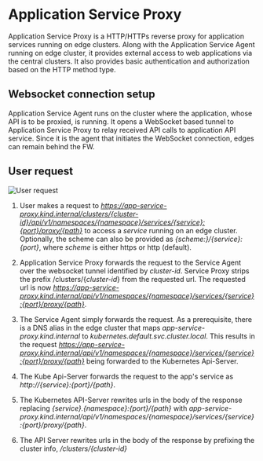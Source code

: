 # Application Service Proxy

Application Service Proxy is a HTTP/HTTPs reverse proxy for application services running on edge clusters. Along with the Application Service Agent running on edge cluster, it provides external access to web applications via the central clusters. It also provides basic authentication and authorization based on the HTTP method type.

## Websocket connection setup

Application Service Agent runs on the cluster where the application, whose API is to be proxied, is running. It opens a WebSocket based tunnel to Application Service Proxy to relay received API calls to application API service. Since it is the agent that initiates the WebSocket connection, edges can remain behind the FW.


## User request

![User request](docs/api-proxy-user-request.drawio.png)

1. User makes a request to *https://app-service-proxy.kind.internal/clusters/{cluster-id}/api/v1/namespaces/{namespace}/services/{service}:{port}/proxy/{path}* to access a *service* running on an edge cluster. Optionally, the scheme can also be provided as *{scheme:}/{service}:{port}*, where *scheme* is either https or http (default).

2. Application Service Proxy forwards the request to the Service Agent over the websocket tunnel identified by *cluster-id*. Service Proxy strips the prefix /clusters/{*cluster-id*} from the requested url. The requested url is now *https://app-service-proxy.kind.internal/api/v1/namespaces/{namespace}/services/{service}:{port}/proxy/{path}*.

3. The Service Agent simply forwards the request. As a prerequisite, there is a DNS alias in the edge cluster that maps *app-service-proxy.kind.internal* to *kubernetes.default.svc.cluster.local*. This results in the request *https://app-service-proxy.kind.internal/api/v1/namespaces/{namespace}/services/{service}:{port}/proxy/{path}* being forwarded to the Kubernetes Api-Server.

4. The Kube Api-Server forwards the request to the app's service as *http://{service}:{port}/{path}*.

5. The Kubernetes API-Server rewrites urls in the body of the response replacing *{service}.{namespace}:{port}/{path}* with *app-service-proxy.kind.internal/api/v1/namespaces/{namespace}/services/{service}:{port}/proxy/{path}*.

6. The API Server rewrites urls in the body of the response by prefixing the cluster info, */clusters/{cluster-id}*
